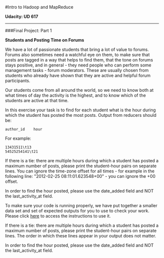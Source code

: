 #Intro to Hadoop and MapReduce

**Udacity: UD 617**

---

###Final Project: Part 1

**Students and Posting Time on Forums**

We have a lot of passionate students that bring a lot of value to forums. Forums also sometimes need a watchful eye on them, to make sure that posts are tagged in a way that helps to find them, that the tone on forums stays positive, and in general - they need people who can perform some management tasks - forum moderators. These are usually chosen from students who already have shown that they are active and helpful forum participants.

Our students come from all around the world, so we need to know both at what times of day the activity is the highest, and to know which of the students are active at that time.

In this exercise your task is to find for each student what is the hour during which the student has posted the most posts. Output from reducers should be:

    author_id    hour

For example:

    13431511\t13
    54525254141\t21

If there is a tie: there are multiple hours during which a student has posted a maximum number of posts, please print the student-hour pairs on separate lines. You can ignore the time-zone offset for all times - for example in the following line: "2012-02-25 08:11:01.623548+00" - you can ignore the +00 offset.

In order to find the hour posted, please use the date_added field and NOT the last_activity_at field.

To make sure your code is running properly, we have put together a smaller data set and set of expected outputs for you to use to check your work. Please click [here](https://www.udacity.com/wiki/ud617/local-testing-instructions) to access the instructions to use it.

If there is a tie: there are multiple hours during which a student has posted a maximum number of posts, please print the student-hour pairs on separate lines. The order in which these lines appear in your output does not matter.

In order to find the hour posted, please use the date_added field and NOT the last_activity_at field.